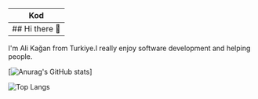 
| Kod |
|-----|
| ## Hi there 👋 |



I'm Ali Kağan from Turkiye.I really enjoy software development and helping people.

[![Anurag's GitHub stats](https://github-readme-stats.vercel.app/api?username=alikaganuyanikk&icons=true&theme=radical)]

![Top Langs](https://github-readme-stats.vercel.app/api/top-langs/?username=alikaganuyanikk&layout=compact)
